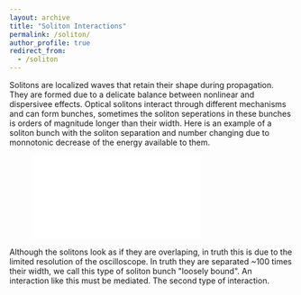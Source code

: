 ```yaml
---
layout: archive
title: "Soliton Interactions"
permalink: /soliton/
author_profile: true
redirect_from:
  - /soliton
--- 
```

Solitons are localized waves that retain their shape during propagation. They are formed due to a delicate balance between nonlinear and dispersivee effects. Optical solitons interact through different mechanisms and can form bunches, sometimes the soliton seperations in these bunches is orders of magnitude longer than their width. Here is an example of a soliton bunch with the soliton separation and number changing due to monnotonic decrease of the energy available to them.

<figure class="video_container">
  <iframe src="/images/soliton_bunch.mp4" frameborder="0" allowfullscreen="true"> </iframe>
</figure>

Although the solitons look as if they are overlaping, in truth this is due to the limited resolution of the oscilloscope. In truth they are separated ~100 times their width, we call this type of soliton bunch "loosely bound". An interaction like this must be mediated. 
The second type of interaction.
